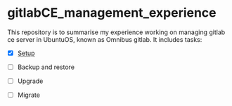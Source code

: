 # gitlabCE_management_experience
This repository is to summarise my experience working on managing gitlab ce server in UbuntuOS, known as Omnibus gitlab. It includes tasks:
- [x] [Setup](https://github.com/nguyendinh1987/gitlab_management_experiment/blob/main/setup.md)
- [ ] Backup and restore
- [ ] Upgrade
- [ ] Migrate

